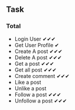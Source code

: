 ## Task

### Total

- Login User ✔✔✔
- Get User Profile ✔
- Create A post ✔✔✔
- Delete A post ✔✔✔
- Get a post ✔✔✔
- Get all post ✔✔✔
- Create comment ✔✔✔
- Like a post
- Unlike a post
- Follow a post ✔✔✔
- Unfollow a post ✔✔✔
